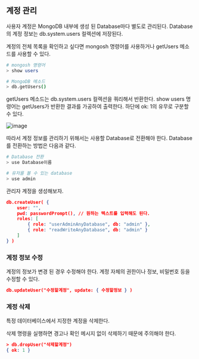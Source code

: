 ## 계정 관리
사용자 계정은 MongoDB 내부에 생성 된 Database마다 별도로 관리된다.
Database의 계정 정보는 db.system.users 컬렉션에 저장된다.
 
계정의 전체 목록을 확인하고 싶다면 mongosh 명령어를 사용하거나 getUsers 메소드를 사용할 수 있다.

```bash
# mongosh 명령어
> show users

# MongoDB 메소드
> db.getUsers()
```

getUsers 메소드는 db.system.users 컬렉션을 쿼리해서 반환한다.
show users 명령어는 getUsers가 반환한 결과를 가공하여 출력한다.
하단에 ok: 1의 유무로 구분할 수 있다.

![image](https://user-images.githubusercontent.com/81006587/226539680-c71e2ab0-c26c-4bc9-b50d-5151ccb91bdb.png)

따라서 계정 정보를 관리하기 위해서는 사용할 Database로 전환해야 한다.
Database를 전환하는 방법은 다음과 같다.

```bash
# Database 전환
> use Database이름

# 유저를 볼 수 있는 database
> use admin

```

관리자 계정을 생성해보자.

```json
db.createUser( {
    user: "",
    pwd: passwordPrompt(), // 원하는 텍스트를 입력해도 된다.
    roles: [
        { role: "userAdminAnyDatabase", db: "admin" },
        { role: "readWriteAnyDatabase", db: "admin" }
    ]
} )
```

### 계정 정보 수정

계정의 정보가 변경 된 경우 수정해야 한다. 계정 자체의 권한이나 정보, 비밀번호 등을 수정할 수 있다.

```json
db.updateUser("수정할계정", update: { 수정할정보 } )
```

### 계정 삭제

특정 데이터베이스에서 지정한 계정을 삭제한다.

삭제 명령을 실행하면 경고나 확인 메시지 없이 삭제하기 때문에 주의해야 한다.
 
```json
> db.dropUser("삭제할계정")
{ ok: 1 }
```